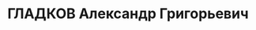 ---
title: ГЛАДКОВ Александр Григорьевич
description: 'Род. в 1898, г. Ленинград, б/п. Нач. отдела хранения склада № 405 Московского
  ВО, ст. лейтенант.

  Арестован 21.09.1937. Приговор: выездная сессия ВК ВС СССР в г. Иваново, 22.11.1937
  – ВМН. Расстрелян 23.11.1937, г.Иваново'
---